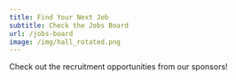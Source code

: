 ```yaml
---
title: Find Your Next Job
subtitle: Check the Jobs Board
url: /jobs-board
image: /img/hall_rotated.png
---
```


Check out the recruitment opportunities from our sponsors!
